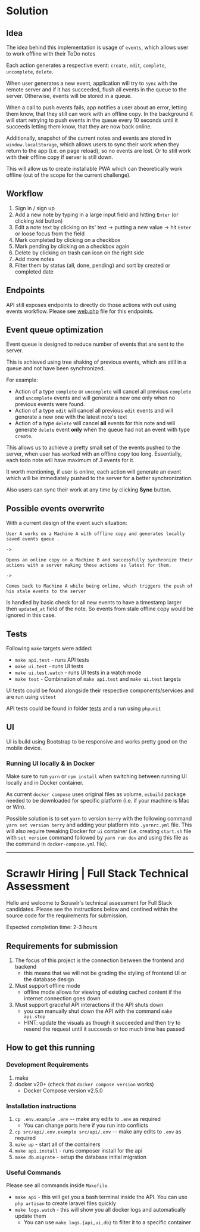 # Solution


## Idea 
The idea behind this implementation is usage of `events`, which allows user to work offline with their ToDo notes

Each action generates a respective event: `create`, `edit`, `complete`, `uncomplete`, `delete`. 

When user generates a new event, application will try to `sync` with the remote server and if it has succeeded, flush all events in the queue to the server. Otherwise, events will be stored in a queue. 

When a call to push events fails, app notifies a user about an error, letting them know, that they still can work with an offline copy. In the background it will start retrying to push events in the queue every 10 seconds until it succeeds letting them know, that they are now back online.

Additionally, snapshot of the current notes and events are stored in `window.localStorage`, which allows users to sync their work when they return to the app (i.e. on page reload), so no events are lost. Or to still work with their offline copy if server is still down.

This will allow us to create installable PWA which can theoretically work offline (out of the scope for the current challenge).

## Workflow

1. Sign in / sign up
2. Add a new note by typing in a large input field and hitting `Enter` (or clicking `Add` button)
3. Edit a note text by clicking on its' text -> putting a new value -> hit `Enter` or loose focus from the field
4. Mark completed by clicking on a checkbox
5. Mark pending by clicking on a checkbox again
6. Delete by clicking on trash can icon on the right side
7. Add more notes
8. Filter them by status (all, done, pending) and sort by created or completed date

## Endpoints

API still exposes endpoints to directly do those actions with out using events workflow. Please see [web.php](src/api/routes/web.php) file for this endpoints.

## Event queue optimization

Event queue is designed to reduce number of events that are sent to the server.

This is achieved using tree shaking of previous events, which are still in a queue and not have been synchronized.

For example:

- Action of a type `complete` or `uncomplete` will cancel all previous `complete` and `uncomplete` events and will generate a new one only when no previous events were found.
- Action of a type `edit` will cancel all previous `edit` events and will generate a new one with the latest note's text
- Action of a type `delete` will cancel **all** events for this note and will generate `delete` event **only** when the queue had not an event with type `create`.

This allows us to achieve a pretty small set of the events pushed to the server, when user has worked with an offline copy too long. Essentially, each todo note will have maximum of *3* events for it.

It worth mentioning, if user is online, each action will generate an event which will be immediately pushed to the server for a better synchronization.

Also users can sync their work at any time by clicking **Sync** button.

## Possible events overwrite

With a current design of the event such situation:

```
User A works on a Machine A with offline copy and generates locally saved events queue .

-> 

Opens an online copy on a Machine B and successfully synchronize their actions with a server making those actions as latest for them.

-> 

Comes back to Machine A while being online, which triggers the push of his stale events to the server
```

Is handled by basic check for all new events to have a timestamp larger then `updated_at` field of the note. So events from stale offline copy would be ignored in this case.

## Tests

Following `make` targets were added:

- `make api.test` - runs API tests
- `make ui.test` - runs UI tests
- `make ui.test.watch` - runs UI tests in a watch mode
- `make test` - Combination of `make api.test` and `make ui.test` targets

UI tests could be found alongside their respective components/services and are run using `vitest`

API tests could be found in folder [tests](src/api/tests/) and a run using `phpunit`

## UI

UI is build using Bootstrap to be responsive and works pretty good on the mobile device.

### Running UI locally & in Docker

Make sure to run `yarn` or `npm install` when switching between running UI locally and in Docker container.

As current `docker compose` uses original files as volume, `esbuild` package needed to be downloaded for specific platform (i.e. if your machine is Mac or Win). 

Possible solution is to set `yarn` to version `berry` with the following command `yarn set version berry` and adding your platform into `.yarnrc.yml` file. This will also require tweaking Docker for `ui` container (i.e. creating `start.sh` file with `set version` command followed by `yarn run dev` and using this file as the command in `docker-compose.yml` file).

---------

# Scrawlr Hiring | Full Stack Technical Assessment

Hello and welcome to Scrawlr's technical assessment for Full Stack candidates.
Please see the instructions below and contined within the source code for the requirements for submission.

Expected completion time: 2-3 hours

## Requirements for submission

1. The focus of this project is the connection between the frontend and backend
    - this means that we will not be grading the styling of frontend UI or the database design
2. Must support offline mode
    - offline mode allows for viewing of existing cached content if the internet connection goes down
3. Must support graceful API interactions if the API shuts down
    - you can manually shut down the API with the command `make api.stop`
    - HINT: update the visuals as though it succeeded and then try to resend the request until it succeeds
        or too much time has passed

## How to get this running

### Development Requirements

1. make
2. docker v20+ (check that `docker compose version` works)
    - Docker Compose version v2.5.0

### Installation instructions

1. `cp .env.example .env` -- make any edits to `.env` as required
    - You can change ports here if you run into conflicts
2. `cp src/api/.env.example src/api/.env` -- make any edits to `.env` as required
3. `make up` - start all of the containers
4. `make api.install` - runs composer install for the api
5. `make db.migrate` - setup the database initial migration

### Useful Commands

Please see all commands inside `Makefile`.

- `make api` - this will get you a bash terminal inside the API.
    You can use `php artisan` to create laravel files quickly
- `make logs.watch` - this will show you all docker logs and automatically update them
    - You can use `make logs.{api,ui,db}` to filter it to a specific container

